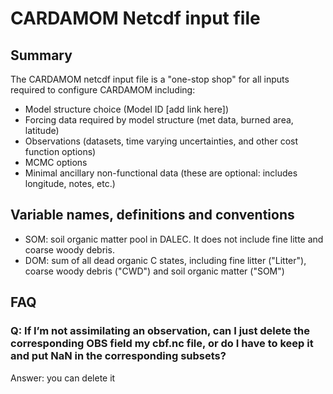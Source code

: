 # CARDAMOM Netcdf input file

## Summary

The CARDAMOM netcdf input file is a "one-stop shop" for all inputs required to configure CARDAMOM including:
- Model structure choice (Model ID [add link here])
- Forcing data required by model structure (met data, burned area, latitude)
- Observations (datasets, time varying uncertainties, and other cost function options)
- MCMC options
- Minimal ancillary non-functional data (these are optional: includes longitude, notes, etc.)


## Variable names, definitions and conventions

- SOM: soil organic matter pool in DALEC. It does not include fine litte and coarse woody debris.
- DOM: sum of all dead organic C states, including fine litter ("Litter"), coarse woody debris ("CWD") and soil organic matter ("SOM")



## FAQ
### Q: If I’m not assimilating an observation, can I just delete the corresponding OBS field my cbf.nc file, or do I have to keep it and put NaN in the corresponding subsets?
Answer: you can delete it


 
